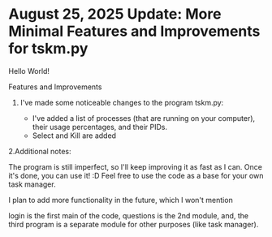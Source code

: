 # August 25, 2025 Update: More Minimal Features and Improvements for tskm.py

Hello World!

 Features and Improvements
1. I've made some noticeable changes to the program tskm.py:

   - I've added a list of processes (that are running on your computer), their usage percentages, and their PIDs.
   - Select and Kill are added

2.Additional notes:

The program is still imperfect, so I'll keep improving it as fast as I can. Once it's done, you can use it! :D 
Feel free to use the code as a base for your own task manager.

I plan to add more functionality in the future, which I won't mention

login is the first main of the code, questions is the 2nd module, and, the third program is a separate module for other purposes (like task manager).

